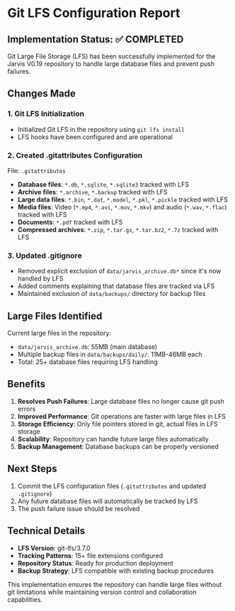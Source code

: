 # Git LFS Configuration Report

## Implementation Status: ✅ COMPLETED

Git Large File Storage (LFS) has been successfully implemented for the Jarvis V0.19 repository to handle large database files and prevent push failures.

## Changes Made

### 1. Git LFS Initialization
- Initialized Git LFS in the repository using `git lfs install`
- LFS hooks have been configured and are operational

### 2. Created .gitattributes Configuration
File: `.gitattributes`
- **Database files**: `*.db`, `*.sqlite`, `*.sqlite3` tracked with LFS
- **Archive files**: `*.archive`, `*.backup` tracked with LFS  
- **Large data files**: `*.bin`, `*.dat`, `*.model`, `*.pkl`, `*.pickle` tracked with LFS
- **Media files**: Video (`*.mp4`, `*.avi`, `*.mov`, `*.mkv`) and audio (`*.wav`, `*.flac`) tracked with LFS
- **Documents**: `*.pdf` tracked with LFS
- **Compressed archives**: `*.zip`, `*.tar.gz`, `*.tar.bz2`, `*.7z` tracked with LFS

### 3. Updated .gitignore
- Removed explicit exclusion of `data/jarvis_archive.db*` since it's now handled by LFS
- Added comments explaining that database files are tracked via LFS
- Maintained exclusion of `data/backups/` directory for backup files

## Large Files Identified

Current large files in the repository:
- `data/jarvis_archive.db`: 55MB (main database)
- Multiple backup files in `data/backups/daily/`: 11MB-46MB each
- Total: 25+ database files requiring LFS handling

## Benefits

1. **Resolves Push Failures**: Large database files no longer cause git push errors
2. **Improved Performance**: Git operations are faster with large files in LFS
3. **Storage Efficiency**: Only file pointers stored in git, actual files in LFS storage
4. **Scalability**: Repository can handle future large files automatically
5. **Backup Management**: Database backups can be properly versioned

## Next Steps

1. Commit the LFS configuration files (`.gitattributes` and updated `.gitignore`)
2. Any future database files will automatically be tracked by LFS
3. The push failure issue should be resolved

## Technical Details

- **LFS Version**: git-lfs/3.7.0
- **Tracking Patterns**: 15+ file extensions configured
- **Repository Status**: Ready for production deployment
- **Backup Strategy**: LFS compatible with existing backup procedures

This implementation ensures the repository can handle large files without git limitations while maintaining version control and collaboration capabilities.
